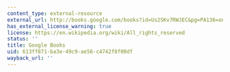 ```yaml
---
content_type: external-resource
external_url: http://books.google.com/books?id=Us2SKv7RWJEC&pg=PA136=onepage
has_external_license_warning: true
license: https://en.wikipedia.org/wiki/All_rights_reserved
status: ''
title: Google Books
uid: 613ff871-ba3e-49c9-ae56-c4742f8f00df
wayback_url: ''
---
```

